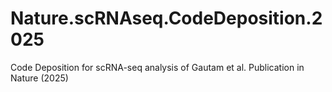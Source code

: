 # Nature.scRNAseq.CodeDeposition.2025
Code Deposition for scRNA-seq analysis of Gautam et al. Publication in Nature (2025)
